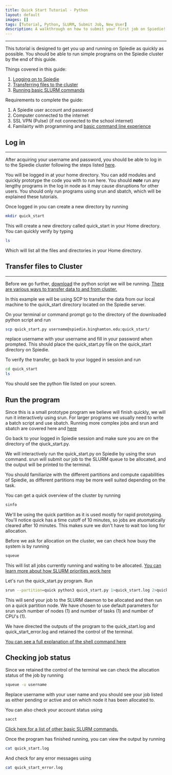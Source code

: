 ```yaml
---
title: Quick Start Tutorial - Python
layout: default
images: []
tags: [Tutorial, Python, SLURM, Submit Job, New_User]
description: A walkthrough on how to submit your first job on Spiedie!
---
```


***

This tutorial is designed to get you up and running on Spiedie as quickly as possible. You should be able to run simple programs on the Spiedie cluster by the end of this guide. 

Things covered in this guide:

1. [Logging on to Spiedie](../docs/login.html)
2. [Transferring files to the cluster](../docs/data_transfer.html)
3. [Running basic SLURM commands](../docs/basic_slurm_commands.html)  

Requirements to complete the guide:
1. A Spiedie user account and password
2. Computer connected to the internet 
3. SSL VPN (Pulse) (if not connected to the school internet)
4. Familairty with programming and <a href="https://www.codecademy.com/articles/command-line-commands">basic command line experience</a>

## Log in
***

After acquiring your username and password, you should be able to log in to the Spiedie cluster following the steps listed [here](../docs/login.html). 


You will be logged in at your home directory. You can add modules and quickly prototype the code you with to run here. You should ***note*** run any lengthy programs in the log in node as it may cause disruptions for other users. You should only run programs using srun and sbatch, which will be explained these tutorials. 

Once logged in you can create a new directory by running 

``` bash
mkdir quick_start
```

This will create a new directory called quick_start in your Home directory. You can quickly verify by typing 

``` bash
ls 
``` 
Which will list all the files and directories in your Home directory. 

## Transfer files to Cluster 

***

Before we go further, [download](code/quick_start.py) the python script we will be running. [There are various ways to transfer data to and from cluster.](data_transfer.html)

In this example we will be using SCP to transfer the data from our local machine to the quick_start directory located on the Spiedie server. 

On your terminal or command prompt go to the directory of the downloaded python script and run 

``` bash 
scp quick_start.py username@spiedie.binghamton.edu:quick_start/
```
replace username with your username and fill in your password when prompted. This should place the quick_start.py file on the quick_start directory on Spiedie.

To verify the transfer, go back to your logged in session and run 

``` bash
cd quick_start
ls 
```
You should see the python file listed on your screen. 


## Run the program 

Since this is a small prototype program we believe will finish quickly, we will run it interactively using srun. For larger programs we usually need to write a batch script and use sbatch. Running more complex jobs and srun and sbatch are covered here and [here](submitting_jobs.html)

Go back to your logged in Spiedie session and make sure you are on the directory of the qiuck_start.py. 

We will interactively run the quick_start.py on Spiedie by using the srun command. srun will submit our job to the SLURM queue to be allocated, and the output will be printed to the terminal. 

You should familiarize with the different partitions and compute capabilities of Spiedie, as different partitions may be more well suited depending on the task. 

You can get a quick overview of the cluster by running 

``` bash
sinfo
```
We'll be using the quick partition as it is used mostly for rapid prototyping. You'll notice quick has a time cutoff of 10 minutes, so jobs are atuomatically cleared after 10 minutes. This makes sure we don't have to wait too long for allocation. 

Before we ask for allocation on the cluster, we can check how busy the system is by running 

``` bash 
squeue
```

This will list all jobs currently running and waiting to be allocated. 
<a href="http://www.ceci-hpc.be/slurm_prio.html" target="_blank">You can learn more about how SLURM priorities work here</a>


Let's run the quick_start.py program. Run 

``` bash 
srun --partition=quick python3 quick_start.py 1>quick_start.log 2>quick_start_error.log &
```

This will send your job to the SLURM daemon to be allocated and then run on a quick partition node. We have chosen to use default parameters for srun such number of nodes (1) and number of tasks (1) and number of CPU's (1). 

We have directed the outputs of the program to the quick_start.log and quick_start_error.log and retained the control of the terminal. 

<a href="https://explainshell.com/explain?cmd=srun+--partition%3Dquick+python3+quick_start.py+1%3Equick_start.log+2%3Equick_start_error.log+%26" target="_blank">You can see a full explanation of the shell command here</a>



## Checking job status

Since we retained the control of the terminal we can check the allocation status of the job by running 

``` bash 
squeue -u username
```

Replace username with your user name and you should see your job listed as either pending or active and on which node it has been allocated to. 

You can also check your account status using 

``` bash 
sacct 
```
[Click here for a list of other basic SLURM commands.](basic_slurm_commands.html) 

Once the program has finished running, you can view the  output by running 

``` bash 
cat quick_start.log
```

And check for any error messages using 

``` bash 
cat quick_start_error.log 
```


